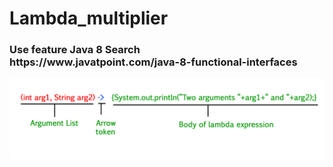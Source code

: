# Lambda_multiplier
<h3>Use feature Java 8
Search 
<div>https://www.javatpoint.com/java-8-functional-interfaces</div></h3>

<a>
  <img src="https://github.com/HoseinRezaeeM/Lambda_multiplier/blob/master/lambda-expression.jpg"
    <img src="https://github.com/HoseinRezaeeM/Lambda_multiplier/blob/master/1520148606539.jpg"
</a>


